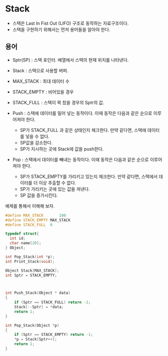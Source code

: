# Stack
- 스택은 Last In Fist Out (LIFO) 구조로 동작하는 자료구조이다.
- 스택을 구현하기 위해서는 먼저 용어들을 알아야 한다.


## 용어
- Sptr(SP) : 스택 포인터. 배열에서 스택의 현재 위치를 나타낸다.
- Stack : 스택으로 사용할 버퍼.
- MAX_STACK : 최대 데이터 수
- STACK_EMPTY : 비어있을 경우
- STACK_FULL : 스택이 꽉 찼을 경우의 Sptr의 값.

- Push : 스택에 데이터를 밀어 넣는 동작이다. 이때 동작은 다음과 같은 순으로 이루어져야 한다.
  - SP가 STACK_FULL 과 같은 상태인지 체크한다. 만약 같다면, 스택에 데이터를 넣을 수 없다.
  - SP값을 감소한다.
  - SP가 지시하는 곳에 Stack에 값을 push한다.
- Pop : 스택에서 데이터를 빼내는 동작이다. 이때 동작은 다음과 같은 순으로 이루어져야 한다.
  - SP가 STACK_EMPTY를 가리키고 있는지 체크한다. 만약 같다면, 스택에서 데이터를 더 이상 추출할 수 없다.
  - SP가 가리키는 곳에 있는 값을 꺼낸다.
  - SP 값을 증가시킨다.

예제를 통해서 이해해 보자.
```cpp
#define MAX_STACK		100
#define STACK_EMPTY	MAX_STACK
#define STACK_FULL	0

typedef struct{
  int id;
  char name[20];
} Object;

int Pop_Stack(int *p);
int Print_Stack(void);

Object Stack[MAX_STACK];
int Sptr = STACK_EMPTY;



int Push_Stack(Object * data)
{
	if (Sptr == STACK_FULL) return -1;
	Stack[--Sptr] = *data;
	return 1;
}

int Pop_Stack(Object *p)
{
	if (Sptr == STACK_EMPTY) return -1;
	*p = Stack[Sptr++];
	return 1;
}

```
